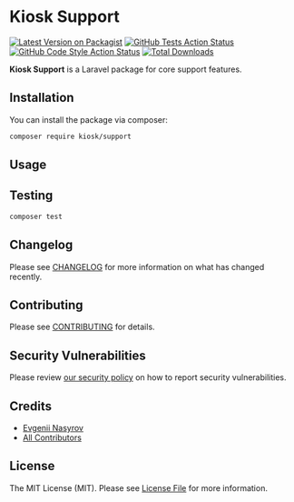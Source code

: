 # Kiosk Support

[![Latest Version on Packagist](https://img.shields.io/packagist/v/kiosk/support.svg?style=flat-square)](https://packagist.org/packages/kiosk/support)
[![GitHub Tests Action Status](https://img.shields.io/github/workflow/status/getkiosk/support/tests?label=tests&style=flat-square)](https://github.com/getkiosk/support/actions?query=workflow%3ATests+branch%3Amain)
[![GitHub Code Style Action Status](https://img.shields.io/github/workflow/status/getkiosk/support/coding-standard?label=code%20standard&style=flat-square)](https://github.com/getkiosk/support/actions?query=workflow%3A"Coding+standard"+branch%3Amain)
[![Total Downloads](https://img.shields.io/packagist/dt/kiosk/support.svg?style=flat-square)](https://packagist.org/packages/kiosk/support)

**Kiosk Support** is a Laravel package for core support features.

## Installation

You can install the package via composer:

```bash
composer require kiosk/support
```

## Usage

## Testing

```bash
composer test
```

## Changelog

Please see [CHANGELOG](CHANGELOG.md) for more information on what has changed recently.

## Contributing

Please see [CONTRIBUTING](.github/CONTRIBUTING.md) for details.

## Security Vulnerabilities

Please review [our security policy](../../security/policy) on how to report security vulnerabilities.

## Credits

- [Evgenii Nasyrov](https://github.com/nasyrov)
- [All Contributors](../../contributors)

## License

The MIT License (MIT). Please see [License File](LICENSE.md) for more information.
